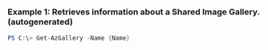 ### Example 1: Retrieves information about a Shared Image Gallery. (autogenerated)
```powershell
PS C:\> Get-AzGallery -Name {Name}

```


